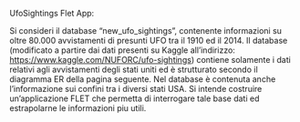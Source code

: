 UfoSightings Flet App:

Si consideri il database “new_ufo_sightings”, contenente informazioni su oltre 80.000 avvistamenti di presunti UFO
tra il 1910 ed il 2014. Il database (modificato a partire dai dati presenti su Kaggle all’indirizzo:
https://www.kaggle.com/NUFORC/ufo-sightings) contiene solamente i dati relativi agli avvistamenti degli stati uniti
ed è strutturato secondo il diagramma ER della pagina seguente. Nel database è contenuta anche l’informazione sui
confini tra i diversi stati USA.
Si intende costruire un’applicazione FLET che permetta di interrogare tale base dati ed estrapolarne le informazioni
piu utili.
